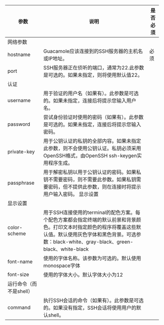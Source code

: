 
| 参数 | 说明 | 是否必须 |
| -------- | -------- | -------- |
| 网络参数 |
| hostname | Guacamole应该连接到的SSH服务器的主机名或IP地址。 |   必须   |
| port | SSH服务器正在侦听的端口，通常为22.此参数是可选的。如果未指定，则将使用默认值22。 |  |
| 认证 |
| username | 用于验证的用户名（如果有）。此参数是可选的。如果未指定，连接后将提示您输入用户名。 |  |
| password | 尝试身份验证时使用的密码（如果有）。此参数是可选的。如果未指定，连接后将提示您输入密码。 |  |
| private-key | 用于公钥认证的私钥的全部内容。如果未指定此参数，则不会使用公钥认证。私钥必须采用OpenSSH格式，由OpenSSH ssh-keygen实用程序生成。 |  |
| passphrase | 用于解密私钥以用于公钥认证的密码。如果私钥不需要密码，则不需要此参数。如果私钥需要密码，但不提供此参数，则在连接时将提示用户输入密码。  显示设置 |  |
| 显示设置 |
| color-scheme | 用于SSH连接使用的terminal的配色方案。每个配色方案都会指定终端的默认前景和背景颜色。打印文本时指定颜色的程序将覆盖这些默认值。默认使用灰色字体和黑色背景。可选参数：black-white、gray-black、green-black、white-black |  |
| font-name | 使用的字体名称。该参数为可选的。默认使用monospace字体 |  |
| font-size | 使用的字体大小。默认字体大小为12 |  |
| 运行命令（而不是shell） |
| command | 执行SSH会话的命令（如果有）。此参数是可选的。如果没有指定，SSH会话将使用用户的默认shell。 |  |



